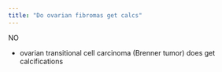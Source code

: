 ```yaml
---
title: "Do ovarian fibromas get calcs"
---
```

NO
- ovarian transitional cell carcinoma (Brenner tumor) does get calcifications

